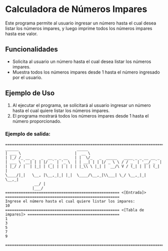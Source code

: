
# Calculadora de Números Impares

Este programa permite al usuario ingresar un número hasta el cual desea listar los números impares, y luego imprime todos los números impares hasta ese valor.

## Funcionalidades

- Solicita al usuario un número hasta el cual desea listar los números impares.
- Muestra todos los números impares desde 1 hasta el número ingresado por el usuario.

## Ejemplo de Uso

1. Al ejecutar el programa, se solicitará al usuario ingresar un número hasta el cual quiere listar los números impares.
2. El programa mostrará todos los números impares desde 1 hasta el número proporcionado.

### Ejemplo de salida:

```
==================================================================================================================
______                          _____                                 
| ___ \                        |  __ \                                
| |_/ /_ __ _   _  __ _ _ __   | |  \/_   _  _____   ____ _ _ __ __ _ 
| ___ \ '__| | | |/ _` | '_ \  | | __| | | |/ _ \ \ / / _` | '__/ _` |
| |_/ / |  | |_| | (_| | | | | | |_\\ \ |_| |  __/\ V / (_| | | | (_| |
\____/|_|   \__, |\__,_|_| |_|  \____/\__,_|\\___| \_/ \__,_|_|  \__,_|
             __/ |                                                    
            |___/                                                     
=================================================== <[Entrada]> ===================================================
Ingrese el número hasta el cual quiere listar los impares:
10
=================================================== <[Tabla de impares]> =========================================
1
3
5
7
9

==================================================================================================================
```
